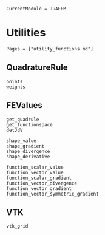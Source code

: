 ```@meta
CurrentModule = JuAFEM
```

# Utilities

```@index
Pages = ["utility_functions.md"]
```

## QuadratureRule

```@docs
points
weights
```

## FEValues

```@docs
get_quadrule
get_functionspace
detJdV

shape_value
shape_gradient
shape_divergence
shape_derivative

function_scalar_value
function_vector_value
function_scalar_gradient
function_vector_divergence
function_vector_gradient
function_vector_symmetric_gradient
```

## VTK

```@docs
vtk_grid
```
